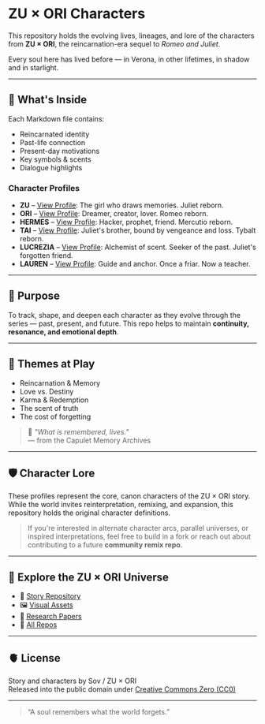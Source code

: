 <h1>
  ZU × ORI Characters
</h1>

This repository holds the evolving lives, lineages, and lore of the characters from **ZU × ORI**, the reincarnation-era sequel to *Romeo and Juliet*.

Every soul here has lived before — in Verona, in other lifetimes, in shadow and in starlight.

---

## 🌙 What's Inside

Each Markdown file contains:
- Reincarnated identity  
- Past-life connection  
- Present-day motivations  
- Key symbols & scents  
- Dialogue highlights  

### Character Profiles

- **ZU** – [View Profile](ZU-profile.md): The girl who draws memories. Juliet reborn.  
- **ORI** – [View Profile](ORI-profile.md): Dreamer, creator, lover. Romeo reborn.  
- **HERMES** – [View Profile](HERMES-profile.md): Hacker, prophet, friend. Mercutio reborn.  
- **TAI** – [View Profile](TAI-profile.md): Juliet's brother, bound by vengeance and loss. Tybalt reborn.  
- **LUCREZIA** – [View Profile](LUCREZIA-profile.md): Alchemist of scent. Seeker of the past. Juliet's forgotten friend.  
- **LAUREN** – [View Profile](LAUREN-profile.md): Guide and anchor. Once a friar. Now a teacher.

---

## 🌌 Purpose

To track, shape, and deepen each character as they evolve through the series — past, present, and future. This repo helps to maintain **continuity, resonance, and emotional depth**.

---

## 🌸 Themes at Play

- Reincarnation & Memory  
- Love vs. Destiny  
- Karma & Redemption  
- The scent of truth  
- The cost of forgetting

> 🐚 *"What is remembered, lives."*  
> — from the Capulet Memory Archives

---

## 🛡 Character Lore

These profiles represent the core, canon characters of the ZU × ORI story. While the world invites reinterpretation, remixing, and expansion, this repository holds the original character definitions.

> If you're interested in alternate character arcs, parallel universes, or inspired interpretations, feel free to build in a fork or reach out about contributing to a future **community remix repo**.

---

## 🔗 Explore the ZU × ORI Universe

- 📖 [Story Repository](https://github.com/zuxori/story)  
- 🖼 [Visual Assets](https://github.com/zuxori/images)  
- 📜 [Research Papers](https://github.com/zuxori/research)  
- 🌌 [All Repos](https://github.com/zuxori)

---

## 🫀 License

Story and characters by Sov / ZU × ORI  
Released into the public domain under [Creative Commons Zero (CC0)](https://creativecommons.org/publicdomain/zero/1.0/)

---

> “A soul remembers what the world forgets.”
